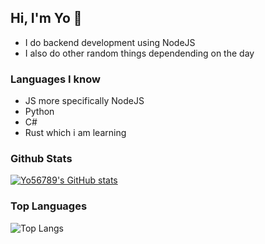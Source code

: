 ## Hi, I'm Yo 👋

- I do backend development using NodeJS
- I also do other random things dependending on the day

### Languages I know
- JS more specifically NodeJS
- Python
- C# 
- Rust which i am learning

### Github Stats
[![Yo56789's GitHub stats](https://github-readme-stats.vercel.app/api?username=yo56789&theme=prussian)](https://github.com/anuraghazra/github-readme-stats)
### Top Languages
![Top Langs](https://github-readme-stats.vercel.app/api/top-langs/?username=yo56789&theme=prussian&langs_count=10&hide=batchfile,toml,)

